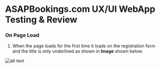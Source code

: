 # ASAPBookings.com UX/UI WebApp Testing & Review

### On Page Load

1. When the page loads for the first time it loads on the registration form and the title is only underlined as shown in **Image** shown below.

![alt text](https://github.com "Image 1")